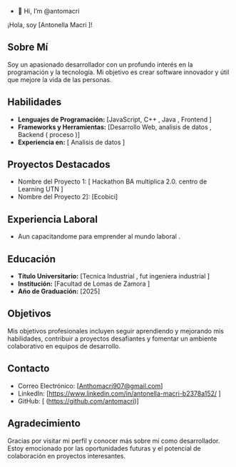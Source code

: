 - 👋 Hi, I’m @antomacri


¡Hola, soy [Antonella Macri ]!


## Sobre Mí
Soy un apasionado desarrollador  con un profundo interés en la programación y la tecnología.  Mi objetivo es crear software innovador y útil que mejore la vida de las personas.

## Habilidades
- **Lenguajes de Programación:** [JavaScript, C++ , Java , Frontend ]
- **Frameworks y Herramientas:** [Desarrollo Web, analisis de datos , Backend ( proceso )]
- **Experiencia en:** [ Analisis de datos ]

## Proyectos Destacados
- Nombre del Proyecto 1: [ Hackathon BA multiplica 2.0. centro de Learning UTN ]
- Nombre del Proyecto 2]: [Ecobici]


## Experiencia Laboral
- Aun capacitandome para emprender al mundo laboral . 

## Educación
- **Título Universitario:** [Tecnica Industrial , fut ingeniera industrial ]
- **Institución:** [Facultad de Lomas de Zamora ]
- **Año de Graduación:** [2025]

## Objetivos
Mis objetivos profesionales incluyen seguir aprendiendo y mejorando mis habilidades, contribuir a proyectos desafiantes y fomentar un ambiente colaborativo en equipos de desarrollo.

## Contacto
- Correo Electrónico: [Anthomacri907@gmail.com]
- LinkedIn: [https://www.linkedin.com/in/antonella-macri-b2378a152/ ]
- GitHub: [ (https://github.com/antomacri)]


## Agradecimiento
Gracias por visitar mi perfil y conocer más sobre mí como desarrollador. Estoy emocionado por las oportunidades futuras y el potencial de colaboración en proyectos interesantes.


